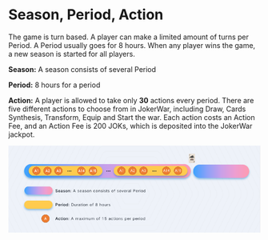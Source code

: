 # Season, Period, Action

The game is turn based. A player can make a limited amount of turns per Period. A Period usually goes for 8 hours. When any player wins the game, a new season is started for all players.

**Season:** A season consists of several Period

**Period:** 8 hours for a period

**Action:** A player is allowed to take only **30** actions every period. There are five different actions to choose from in JokerWar, including Draw, Cards Synthesis, Transform, Equip and Start the war. Each action costs an Action Fee, and an Action Fee is 200 JOKs, which is deposited into the JokerWar jackpot.

![](../.gitbook/assets/wecom-temp-4f70cf48c6d062241f113dd17f9dd112.png)
